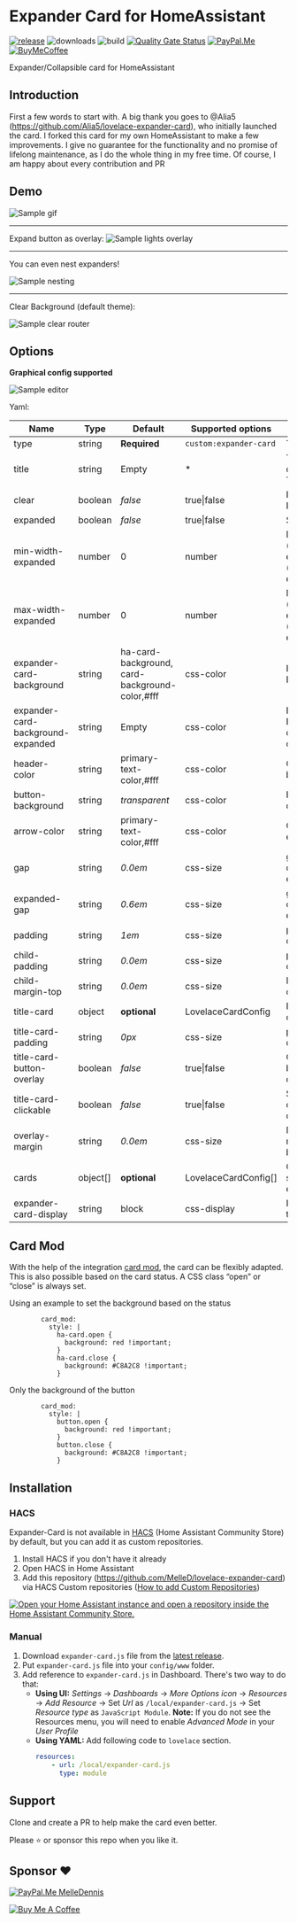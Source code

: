 # Expander Card for HomeAssistant

[![release][release-badge]][release-url]
![downloads][downloads-badge]
![build][build-badge]
[![Quality Gate Status](https://sonarcloud.io/api/project_badges/measure?project=MelleD_lovelace-expander-card&metric=alert_status)](https://sonarcloud.io/summary/new_code?id=MelleD_lovelace-expander-card)
[![PayPal.Me][paypal-me-badge]][paypal-me-url]
[![BuyMeCoffee][buy-me-a-coffee-shield]][buy-me-a-coffee-url]


Expander/Collapsible card for HomeAssistant  

## Introduction

First a few words to start with. A big thank you goes to @Alia5 (https://github.com/Alia5/lovelace-expander-card), who initially launched the card. I forked this card for my own HomeAssistant to make a few improvements. I give no guarantee for the functionality and no promise of lifelong maintenance, as I do the whole thing in my free time. Of course, I am happy about every contribution and PR


## Demo

![Sample gif](examples/example.gif)

---

Expand button as overlay:
![Sample lights overlay](examples/lights_overlay_button.png)

---

You can even nest expanders!  

![Sample nesting](examples/nested.png)

---


Clear Background (default theme):  

![Sample clear router](examples/clear_router.png)

## Options

**Graphical config supported**

![Sample editor](examples/editor.png)


Yaml:

| Name                      | Type     | Default       | Supported options      | Description                                           |
| ------------------------- | -------- | ------------- | ---------------------- | ----------------------------------------------------- |
| type                      | string   | **Required**  | `custom:expander-card` | Type of the card.                                     |
| title                     | string   | Empty         | *                      | Title (Not displayed if using Title-Card)             |
| clear                     | boolean  | _false_       | true\|false            | Remove Background                                     |
| expanded                  | boolean  | _false_       | true\|false            | Start expanded                                        |
| min-width-expanded        | number   | 0             | number                 | Min screen width (px) to be expanded on start (use with start expanded above)                                     |
| max-width-expanded        | number   | 0             | number            | Max screen width (px) to be expanded on start (use with start expanded above)                                        |
| expander-card-background  | string   | ha-card-background, card-background-color,#fff | css-color              | Expander Card Background |
| expander-card-background-expanded    | string   |  Empty    | css-color              | Expander Card Background when card is opened/expanded|
| header-color              | string   | primary-text-color,#fff  | css-color   | Color of expand button                     |
| button-background         | string   | _transparent_ | css-color              | Background color of expand button                     |
| arrow-color               | string   | primary-text-color,#fff | css-color    | Color of ico expand button                     |
| gap                       | string   | _0.0em_       | css-size               | gap between cards when expander closed                |
| expanded-gap              | string   | _0.6em_       | css-size               | gap between child cards when expander open            |
| padding                   | string   | _1em_         | css-size               | padding of all card content                           |
| child-padding             | string   | _0.0em_       | css-size               | padding of child cards                                |
| child-margin-top          | string   | _0.0em_       | css-size               | Margin top of child cards                             |
| title-card                | object   | **optional**  | LovelaceCardConfig     | Replace Title with card                               |
| title-card-padding        | string   | _0px_         | css-size               | padding of title-card                                 |
| title-card-button-overlay | boolean  | _false_       | true\|false            | Overlay expand button over title-card                 |
| title-card-clickable      | boolean  | _false_       | true\|false            | Should the complete diff clickable?                   |
| overlay-margin            | string   | _0.0em_       | css-size               | Margin from top right of expander button (if overlay) |
| cards                     | object[] | **optional**  | LovelaceCardConfig[]   | Child cards to show when expanded                     |
| expander-card-display     | string   | block         | css-display            | Layout/Display of the card                            |

## Card Mod

With the help of the integration [card mod](https://github.com/thomasloven/lovelace-card-mod), the card can be flexibly adapted. This is also possible based on the card status. A CSS class “open” or “close” is always set.

Using an example to set the background based on the status
```
        card_mod:
          style: |
            ha-card.open {
              background: red !important;
            }
            ha-card.close {
              background: #C8A2C8 !important;
            }
```

Only the background of the button
```
        card_mod:
          style: |
            button.open {
              background: red !important;
            }
            button.close {
              background: #C8A2C8 !important;
            }
```

## Installation

### HACS

Expander-Card is not available in [HACS][hacs] (Home Assistant Community Store) by default, but you can add it as custom repositories.

1. Install HACS if you don't have it already
2. Open HACS in Home Assistant 
3. Add this repository (https://github.com/MelleD/lovelace-expander-card) via HACS Custom repositories ([How to add Custom Repositories](https://hacs.xyz/docs/faq/custom_repositories/))

[![Open your Home Assistant instance and open a repository inside the Home Assistant Community Store.](https://my.home-assistant.io/badges/hacs_repository.svg)](https://my.home-assistant.io/redirect/hacs_repository/?owner=MelleD&repository=lovelace-expander-card&category=plugin)


### Manual

1. Download `expander-card.js` file from the [latest release][release-url].
2. Put `expander-card.js` file into your `config/www` folder.
3. Add reference to `expander-card.js` in Dashboard. There's two way to do that:
    - **Using UI:** _Settings_ → _Dashboards_ → _More Options icon_ → _Resources_ → _Add Resource_ → Set _Url_ as `/local/expander-card.js` → Set _Resource type_ as `JavaScript Module`.
      **Note:** If you do not see the Resources menu, you will need to enable _Advanced Mode_ in your _User Profile_
    - **Using YAML:** Add following code to `lovelace` section.
        ```yaml
        resources:
            - url: /local/expander-card.js
              type: module
        ```
## Support

Clone and create a PR to help make the card even better.

Please ⭐️ or sponsor this repo when you like it.

## Sponsor ❤️

<a href="" target="_blank"><img src="https://img.shields.io/static/v1.svg?label=%20&message=PayPal.Me&logo=paypal" alt="PayPal.Me MelleDennis" style="height: auto !important;width: auto !important;" ></a>

<a href="https://www.buymeacoffee.com/melled" target="_blank"><img src="https://www.buymeacoffee.com/assets/img/custom_images/white_img.png" alt="Buy Me A Coffee" style="height: auto !important;width: auto !important;" ></a>

<!-- Badges -->

[hacs-badge]: https://img.shields.io/badge/hacs-default-orange.svg?style=flat-square
[release-badge]: https://img.shields.io/github/v/release/MelleD/lovelace-expander-card?style=flat-square
[downloads-badge]: https://img.shields.io/github/downloads/MelleD/lovelace-expander-card/total?style=flat-square
[build-badge]: https://img.shields.io/github/actions/workflow/status/MelleD/lovelace-expander-card/build.yml?branch=main&style=flat-square
[paypal-me-badge]: https://img.shields.io/static/v1.svg?label=%20&message=PayPal.Me&logo=paypal
[buy-me-a-coffee-shield]: https://img.shields.io/static/v1.svg?label=%20&message=Buy%20me%20a%20coffee&color=6f4e37&logo=buy%20me%20a%20coffee&logoColor=white

<!-- References -->

[hacs-url]: https://github.com/hacs/integration
[home-assistant]: https://www.home-assistant.io/
[hacs]: https://hacs.xyz
[release-url]: https://github.com/MelleD/lovelace-expander-card/releases
[paypal-me-url]: https://www.paypal.me/MelleDennis
[buy-me-a-coffee-url]: https://www.buymeacoffee.com/melled

